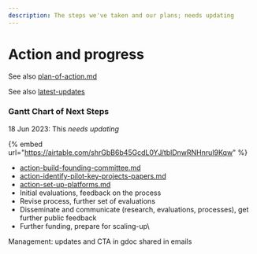 ```yaml
---
description: The steps we've taken and our plans; needs updating
---
```


# Action and progress

See also [plan-of-action.md](../readme-1/plan-of-action.md "mention")

See also [latest-updates](../readme-1/latest-updates/ "mention")

### Gantt Chart of Next Steps

18 Jun 2023: This _needs updating_

{% embed url="https://airtable.com/shrGbB6b45GcdL0YJ/tblDnwRNHnruI9Kqw" %}

* [action-build-founding-committee.md](pilot-steps/action-build-founding-committee.md "mention")
* [action-identify-pilot-key-projects-papers.md](pilot-steps/action-identify-pilot-key-projects-papers.md "mention")
* [action-set-up-platforms.md](pilot-steps/action-set-up-platforms.md "mention")
* Initial evaluations, feedback on the process
* Revise process, further set of evaluations
* Disseminate and communicate (research, evaluations, processes), get further public feedback
* Further funding, prepare for scaling-up\\

Management: updates and CTA in gdoc shared in emails

